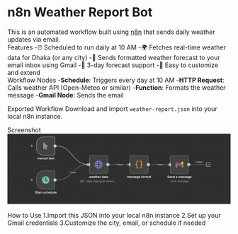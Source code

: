 # n8n Weather Report Bot

This is an automated workflow built using [n8n](https://n8n.io/) that sends daily weather updates via email.
<br>
Features
-⏰ Scheduled to run daily at 10 AM
-🌍 Fetches real-time weather data for Dhaka (or any city)
-📧 Sends formatted weather forecast to your email inbox using Gmail
-🔄 3-day forecast support
-📎 Easy to customize and extend
</br>
Workflow Nodes
-**Schedule**: Triggers every day at 10 AM
-**HTTP Request**: Calls weather API (Open-Meteo or similar)
-**Function**: Formats the weather message
-**Gmail Node**: Sends the email

Exported Workflow
Download and import `weather-report.json` into your local n8n instance.

Screenshot
![screenshot](./screenshot.png)

How to Use
1.Import this JSON into your local n8n instance
2.Set up your Gmail credentials
3.Customize the city, email, or schedule if needed
